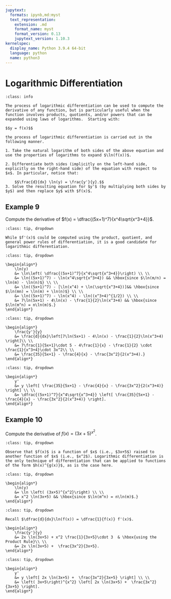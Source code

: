 ```yaml
---
jupytext:
  formats: ipynb,md:myst
  text_representation:
    extension: .md
    format_name: myst
    format_version: 0.13
    jupytext_version: 1.10.3
kernelspec:
  display_name: Python 3.9.4 64-bit
  language: python
  name: python3
---
```

# Logarithmic Differentiation

```{admonition} Compute Derivatives using Logarithmic Differentiation
:class: info

The process of logarithmic differentiation can be used to compute the derivative of any function, but is particularly useful when the function involves products, quotients, and/or powers that can be expanded using laws of logarithms.  Starting with:

$$y = f(x)$$

the process of logarithmic differentiation is carried out in the following manner.

1. Take the natural logarithm of both sides of the above equation and use the properties of logarithms to expand $\ln(f(x))$. 

2. Differentiate both sides (implicitly on the left-hand side, explicitly on the right-hand side) of the equation with respect to $x$. In particular, notice that:

    $$\frac{d}{dx} \ln(y) = \frac{y'}{y}.$$
3. Solve the resulting equation for $y'$ (by multiplying both sides by $y$) and then replace $y$ with $f(x)$.
```

## Example 9

Compute the derivative of $f(x) = \dfrac{(5x+1)^7}{x^4\sqrt{x^3+4}}$.

```{admonition} Step 1: Observe that $f(x)$ involves products, quotients, and powers.
:class: tip, dropdown

While $f'(x)$ could be computed using the product, quotient, and general power rules of differentiation, it is a good candidate for logarithmic differentiation.
```

```{admonition} Step 2: Take the natural logarithm of both sides of $y=f(x)$ and expand $\ln(f(x))$ using laws of logarithms.
:class: tip, dropdown

\begin{align*}
    \ln(y) 
    &= \ln\left( \dfrac{(5x+1)^7}{x^4\sqrt{x^3+4}}\right) \\ \\
    &= \ln((5x+1)^7) - \ln(x^4\sqrt{x^3+4}) && \hbox{since $\ln(m/n) = \ln(m) - \ln(n)$} \\ \\
    &= \ln((5x+1)^7) - [\ln(x^4) + \ln(\sqrt{x^3+4})]&& \hbox{since $\ln(mn) = \ln(m) + \ln(n)$} \\ \\
    &= \ln((5x+1)^7) - \ln(x^4) - \ln((x^3+4)^{1/2}) \\ \\
    &= 7\ln(5x+1) - 4\ln(x) - \frac{1}{2}\ln(x^3+4) && \hbox{since $\ln(m^n) = n\ln(m)$.}
\end{align*}
```

```{admonition} Step 3: Differentiate both sides. Recall $\dfrac{d}{dx}\ln(f(x)) = \dfrac{1}{f(x)} f'(x)$.
:class: tip, dropdown

\begin{align*}
    \frac{y'}{y} 
    &= \frac{d}{dx}\left[7\ln(5x+1) - 4\ln(x) - \frac{1}{2}\ln(x^3+4) \right]\\ \\
    &= 7\frac{1}{5x+1}\cdot 5 - 4\frac{1}{x} - \frac{1}{2} \cdot \frac{1}{x^3+4}\cdot 3x^2\\ \\
    &= \frac{35}{5x+1} - \frac{4}{x} - \frac{3x^2}{2(x^3+4).}
\end{align*}
```

```{admonition} Step 4: Solve for $y'$ (by multiplying both sides by $y$) and replace $y$ with $f(x)$.
:class: tip, dropdown

\begin{align*}
    y'
    &= y \left[ \frac{35}{5x+1} - \frac{4}{x} - \frac{3x^2}{2(x^3+4)} \right] \\ \\
    &= \dfrac{(5x+1)^7}{x^4\sqrt{x^3+4}} \left[ \frac{35}{5x+1} - \frac{4}{x} - \frac{3x^2}{2(x^3+4)} \right]. 
\end{align*}
```

## Example 10

Compute the derivative of $f(x) = \left(3x+5\right)^{x^2}$.

```{admonition} Step 1: Recognize the form of $f(x)$.
:class: tip, dropdown

Observe that $f(x)$ is a function of $x$ (i.e., $3x+5$) raised to another function of $x$ (i.e., $x^2$). Logarithmic differentiation is the only technique of differentiation that can be applied to functions of the form $h(x)^{g(x)}$, as is the case here.
```

```{admonition} Step 2: Take the natural logarithm of both sides of $y=f(x)$ and expand $\ln(f(x))$ using laws of logarithms.
:class: tip, dropdown

\begin{align*}
    \ln(y) 
    &= \ln \left( (3x+5)^{x^2}\right) \\ \\
    &= x^2 \ln(3x+5) && \hbox{since $\ln(m^n) = n\ln(m)$.}
\end{align*}
```

```{admonition} Step 3: Differentiate both sides. 
:class: tip, dropdown

Recall $\dfrac{d}{dx}\ln(f(x)) = \dfrac{1}{f(x)} f'(x)$.

\begin{align*}
    \frac{y'}{y} 
    &= 2x \ln(3x+5) + x^2 \frac{1}{3x+5}\cdot 3  & \hbox{using the Product Rule}\\ \\
    &= 2x \ln(3x+5) +  \frac{3x^2}{3x+5}.
\end{align*}
```

```{admonition} Step 4: Solve for $y'$ (by multiplying both sides by $y$) and replace $y$ with $f(x)$.
:class: tip, dropdown

\begin{align*}
    y'
    &= y \left[ 2x \ln(3x+5) +  \frac{3x^2}{3x+5} \right] \\ \\
    &= \left( 3x+5\right)^{x^2} \left[ 2x \ln(3x+5) +  \frac{3x^2}{3x+5} \right]. 
\end{align*}
```